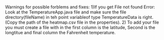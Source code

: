 Warnings for possible forblems and fixes:
1)If you get File not found Error: Look at the TemperatureApp.java file and make sure the file directory(fileName) in teh point variableof type TemperatureData is right.(Copy the path of the heatmap.csv file in the properties).
2) To add your file you must create a file with in the first column is the latitude, Second is the longtitue and final column the Fahrenheit temperature.



